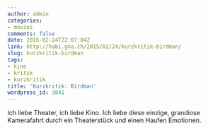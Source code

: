 ```yaml
---
author: admin
categories:
- movies
comments: false
date: 2015-02-24T22:07:04Z
link: http://habi.gna.ch/2015/02/24/kurzkritik-birdman/
slug: kurzkritik-birdman
tags:
- kino
- kritik
- kurzkritik
title: 'Kurzkritik: Birdman'
wordpress_id: 3841
---
```


Ich liebe Theater, ich liebe Kino.
Ich liebe diese einzige, grandiose Kamerafahrt durch ein Theaterstück und einen Haufen Emotionen.
